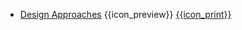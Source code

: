 * [Design Approaches]({{baseUrl}}/designApproaches/)
  <trigger for="pop:designApproaches-preview">{{icon_preview}}</trigger> [{{icon_print}}](print.html)

<popover id="pop:designApproaches-preview" title="Design Approaches {{icon_preview}}" placement="right">
  <div slot="content">
    <include src="preview.md" />
  </div>
</popover>
